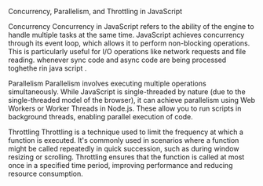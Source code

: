 
Concurrency, Parallelism, and Throttling in JavaScript

Concurrency
Concurrency in JavaScript refers to the ability of the engine to handle multiple tasks at the same time. JavaScript achieves concurrency through its event loop, which allows it to perform non-blocking operations. This is particularly useful for I/O operations like network requests and file reading.
whenever sync code and async code are being processed toghethe rin java script .

Parallelism
Parallelism involves executing multiple operations simultaneously. While JavaScript is single-threaded by nature (due to the single-threaded model of the browser), it can achieve parallelism using Web Workers or Worker Threads in Node.js. These allow you to run scripts in background threads, enabling parallel execution of code.

Throttling
Throttling is a technique used to limit the frequency at which a function is executed. It's commonly used in scenarios where a function might be called repeatedly in quick succession, such as during window resizing or scrolling. Throttling ensures that the function is called at most once in a specified time period, improving performance and reducing resource consumption.